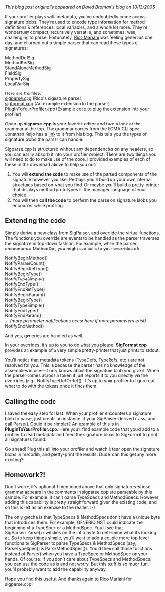 *This blog post originally appeared on David Broman's blog on 10/13/2005*


If your profiler plays with metadata, you've undoubtedly come across signature blobs. They’re used to encode type information for method definitions & references, local variables, and a whole lot more. They’re wonderfully compact, recursively versatile, and sometimes, well, challenging to parse. Fortunately, [Rico Mariani](http://blogs.msdn.com/ricom/) was feeling generous one day, and churned out a simple parser that can read these types of signatures:

MethodDefSig  
MethodRefSig  
StandAloneMethodSig  
FieldSig  
PropertySig  
LocalVarSig

Here are the files:  
[sigparse.cpp](samples/sigparse.cpp) (Rico's signature parser)  
[sigformat.cpp](samples/sigformat.cpp) (An example extension to the parser)  
[PlugInToYourProfiler.cpp](samples/PlugInToYourProfiler.cpp) (Example code to plug the extension into your profiler)

Open up **sigparse.cpp** in your favorite editor and take a look at the grammar at the top. The grammar comes from the ECMA CLI spec. Jonathan Keljo has a [link](http://blogs.msdn.com/jkeljo/archive/2005/08/04/447726.aspx) to it from his blog. This tells you the types of signature blobs the parser can handle.

Sigparse.cpp is structured without any dependencies on any headers, so you can easily absorb it into your profiler project. There are two things you will need to do to make use of the code. I provided examples of each of these in the download above to help you out:

1. You will **extend the code** to make use of the parsed components of the signature however you like. Perhaps you’ll build up your own internal structures based on what you find. Or maybe you’ll build a pretty-printer that displays method prototypes in the managed language of your choice. 
2. You will then **call the code** to perform the parse on signature blobs you encounter while profiling. 

## Extending the code

Simply derive a new class from SigParser, and override the virtual functions. The functions you override are events to be handled as the parser traverses the signature in top-down fashion. For example, when the parser encounters a MethodDef, you might see calls to your overrides of:

NotifyBeginMethod()  
    NotifyParamCount()  
    NotifyBeginRetType()  
        NotifyBeginType()  
            NotifyTypeSimple()  
        NotifyEndType()  
    NotifyEndRetType()  
    NotifyBeginParam()  
        NotifyBeginType()  
            NotifyTypeSimple()  
        NotifyEndType()  
    NotifyEndParam()  
    _… (more parameter notifications occur here if more parameters exist)_  
NotifyEndMethod()

And yes, generics are handled as well.

In your overrides, it’s up to you to do what you please. **SigFormat.cpp** provides an example of a very simple pretty-printer that just prints to stdout.

You’ll notice that metadata tokens (TypeDefs, TypeRefs, etc.) are not resolved for you. This is because the parser has no knowledge of the assemblies in use—it only knows about the signature blob you give it. When the parser comes across a token it just reports it to you directly via the overrides (e.g., NotifyTypeDefOrRef()). It’s up to your profiler to figure out what to do with the tokens once it finds them.

## Calling the code

I saved the easy step for last. When your profiler encounters a signature blob to parse, just create an instance of your SigParser-derived class, and call Parse(). Could it be simpler? An example of this is in **PlugInToYourProfiler.cpp**. Here you’ll find example code that you’d add to a profiler to read metadata and feed the signature blobs to SigFormat to print all signatures found.

Go ahead! Plug this all into your profiler and watch it tear open the signature blobs in mscorlib, and pretty-print the results. Dude, can this get any more exciting?!

## Homework?!

Don't worry, it's optional. I mentioned above that only signatures whose grammar appears in the comments in sigparse.cpp are parseable by this sample. For example, it can’t parse TypeSpecs and MethodSpecs. However, adding this capability is pretty straightforward given the existing code, and so this is left as an exercise to the reader. :-)

The only gotcha is that TypeSpecs & MethodSpecs don’t have a unique byte that introduces them. For example, GENERICINST could indicate the beginning of a TypeSpec or a MethodSpec. You’ll see that SigParser::Parse() switches on the intro byte to determine what it’s looking at. So to keep things simple, you’ll want to add a couple more top-level functions to SigParser to parse TypeSpecs & MethodSpecs (say, ParseTypeSpec() & ParseMethodSpec()). You’d then call those functions instead of Parse() when you have a TypeSpec or MethodSpec on your hands. Of course, if you don’t care about TypeSpecs and MethodSpecs, you can use the code as is and not worry. But this stuff is so much fun, you’ll probably want to add the capability anyway.

Hope you find this useful. And thanks again to Rico Mariani for sigparse.cpp!

